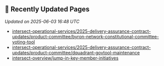 ## 🔄 Recently Updated Pages

_Updated on 2025-06-03 16:48 UTC_

- [intersect-operational-services/2025-delivery-assurance-contract-updates/product-committee/byron-network-constitutional-committee-voting-tool](https://docs.intersectmbo.org/intersect-operational-services/2025-delivery-assurance-contract-updates/product-committee/byron-network-constitutional-committee-voting-tool)
- [intersect-operational-services/2025-delivery-assurance-contract-updates/product-committee/dquadrant-govtool-maintenance](https://docs.intersectmbo.org/intersect-operational-services/2025-delivery-assurance-contract-updates/product-committee/dquadrant-govtool-maintenance)
- [intersect-overview/jump-in-key-member-initiatives](https://docs.intersectmbo.org/intersect-overview/jump-in-key-member-initiatives)
